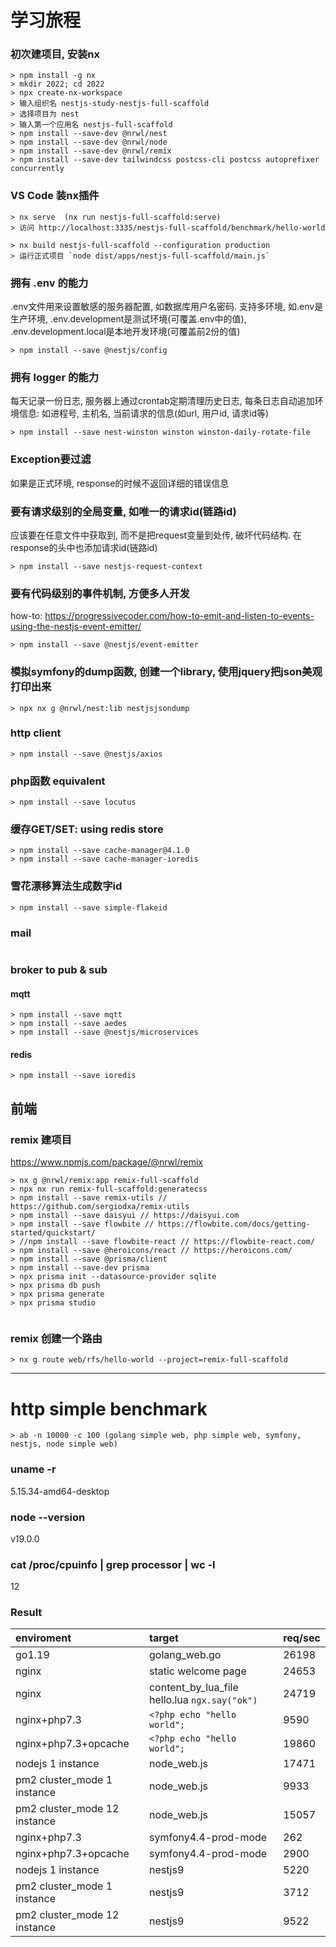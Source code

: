 # 学习旅程

### 初次建项目, 安装nx
```
> npm install -g nx
> mkdir 2022; cd 2022
> npx create-nx-workspace
> 输入组织名 nestjs-study-nestjs-full-scaffold
> 选择项目为 nest
> 输入第一个应用名 nestjs-full-scaffold
> npm install --save-dev @nrwl/nest
> npm install --save-dev @nrwl/node
> npm install --save-dev @nrwl/remix
> npm install --save-dev tailwindcss postcss-cli postcss autoprefixer concurrently
```

### VS Code 装nx插件
```
> nx serve  (nx run nestjs-full-scaffold:serve)
> 访问 http://localhost:3335/nestjs-full-scaffold/benchmark/hello-world

> nx build nestjs-full-scaffold --configuration production
> 运行正式项目 `node dist/apps/nestjs-full-scaffold/main.js`
```

### 拥有 .env 的能力
.env文件用来设置敏感的服务器配置, 如数据库用户名密码. 支持多环境, 如.env是生产环境, .env.development是测试环境(可覆盖.env中的值), .env.development.local是本地开发环境(可覆盖前2份的值)
```
> npm install --save @nestjs/config
```

### 拥有 logger 的能力
每天记录一份日志, 服务器上通过crontab定期清理历史日志, 每条日志自动追加环境信息: 如进程号, 主机名, 当前请求的信息(如url, 用户id, 请求id等)
```
> npm install --save nest-winston winston winston-daily-rotate-file
```

### Exception要过滤
如果是正式环境, response的时候不返回详细的错误信息

### 要有请求级别的全局变量, 如唯一的请求id(链路id)
应该要在任意文件中获取到, 而不是把request变量到处传, 破坏代码结构. 在response的头中也添加请求id(链路id)
```
> npm install --save nestjs-request-context
```

### 要有代码级别的事件机制, 方便多人开发
how-to: https://progressivecoder.com/how-to-emit-and-listen-to-events-using-the-nestjs-event-emitter/
```
> npm install --save @nestjs/event-emitter
```

### 模拟symfony的dump函数, 创建一个library, 使用jquery把json美观打印出来
```
> npx nx g @nrwl/nest:lib nestjsjsondump
```

### http client
```
> npm install --save @nestjs/axios
```

### php函数 equivalent
```
> npm install --save locutus
```

### 缓存GET/SET: using redis store
```
> npm install --save cache-manager@4.1.0
> npm install --save cache-manager-ioredis
```

### 雪花漂移算法生成数字id
```
> npm install --save simple-flakeid
```

### mail
```
```

### broker to pub & sub

#### mqtt
```
> npm install --save mqtt
> npm install --save aedes
> npm install --save @nestjs/microservices
```

#### redis
```
> npm install --save ioredis
```

## 前端
### remix 建项目
https://www.npmjs.com/package/@nrwl/remix
```
> nx g @nrwl/remix:app remix-full-scaffold
> npx nx run remix-full-scaffold:generatecss
> npm install --save remix-utils // https://github.com/sergiodxa/remix-utils
> npm install --save daisyui // https://daisyui.com
> npm install --save flowbite // https://flowbite.com/docs/getting-started/quickstart/
> //npm install --save flowbite-react // https://flowbite-react.com/
> npm install --save @heroicons/react // https://heroicons.com/
> npm install --save @prisma/client
> npm install --save-dev prisma
> npx prisma init --datasource-provider sqlite
> npx prisma db push
> npx prisma generate
> npx prisma studio


```

### remix 创建一个路由
```
> nx g route web/rfs/hello-world --project=remix-full-scaffold
```


---

# http simple benchmark
```
> ab -n 10000 -c 100 (golang simple web, php simple web, symfony, nestjs, node simple web)
```

### uname -r
5.15.34-amd64-desktop

### node --version
v19.0.0

### cat /proc/cpuinfo | grep processor | wc -l
12

### Result

| enviroment   | target   | req/sec   |
| :-- | :-- | :-- |
| go1.19   | golang_web.go  | 26198   |
| nginx   | static welcome page | 24653   |
| nginx   | content_by_lua_file hello.lua `ngx.say("ok")`  | 24719   |
| nginx+php7.3   | `<?php echo "hello world";`  | 9590   |
| nginx+php7.3+opcache   | `<?php echo "hello world";`  | 19860   |
| nodejs 1 instance   | node_web.js  | 17471   |
| pm2 cluster_mode 1 instance   | node_web.js  | 9933   |
| pm2 cluster_mode 12 instance   | node_web.js  | 15057   |
| nginx+php7.3   | symfony4.4-prod-mode  | 262   |
| nginx+php7.3+opcache   | symfony4.4-prod-mode  | 2900   |
| nodejs 1 instance   | nestjs9  | 5220   |
| pm2 cluster_mode 1 instance   | nestjs9  | 3712   |
| pm2 cluster_mode 12 instance   | nestjs9  | 9522   |
